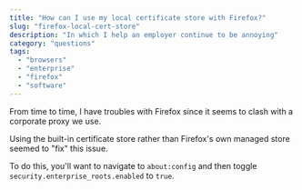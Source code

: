 ```yaml
---
title: "How can I use my local certificate store with Firefox?"
slug: "firefox-local-cert-store"
description: "In which I help an employer continue to be annoying"
category: "questions"
tags:
  - "browsers"
  - "enterprise"
  - "firefox"
  - "software"
---
```


From time to time, I have troubles with Firefox since it seems to clash with a corporate proxy we use.

Using the built-in certificate store rather than Firefox's own managed store seemed to "fix" this issue.

To do this, you'll want to navigate to `about:config` and then toggle `security.enterprise_roots.enabled` to `true`.
